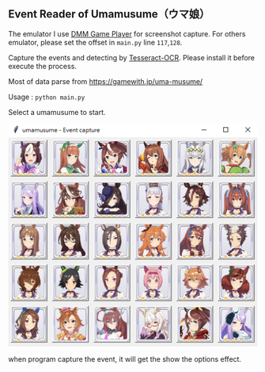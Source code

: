 ## Event Reader of Umamusume（ウマ娘）

The emulator I use [DMM Game Player](https://games.dmm.com/zh-CHT/) for screenshot capture. For others emulator, please set the offset in `main.py` line `117`,`128`.

Capture the events and detecting by [Tesseract-OCR]([Tesseract-OCR](https://github.com/UB-Mannheim/tesseract/wiki)). Please install it before execute the process.

Most of data parse from https://gamewith.jp/uma-musume/

Usage : `python main.py`

Select a umamusume to start. 

![image](display/1.png)

when program capture the event, it will get the show the options effect.
